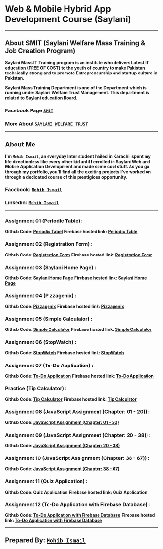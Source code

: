 # Web & Mobile Hybrid App Development Course (Saylani)
---
## About SMIT (Saylani Welfare Mass Training & Job Creation Program)
**Saylani Mass IT Training program is an institute who delivers Latest IT education (FREE OF COST) to the youth of country to make Pakistan technically strong and to promote Entrepreneurship and startup culture in Pakistan.**

**Saylani Mass Training Department is one of the Department which is running under Saylani Welfare Trust Management. This department is related to Saylani education Board.**

### Facebook Page [`SMIT`](https://www.facebook.com/SaylaniMassTraining/)
### More About [`SAYLANI WELFARE TRUST`](https://en.wikipedia.org/wiki/Saylani_Welfare_Trust)
---

## About Me
**I'm `Mohib Ismail`, an everyday Inter student hailed in Karachi, spent my life directionless like every other kid until I enrolled in Saylani Web and Mobile Application Development and made some cool stuff. As you go through my portfolio, you'll find all the exciting projects I've worked on through a dedicated course of this prestigious opportunity.**

### Facebook: [`Mohib Ismail`](https://www.facebook.com/Mohib.168)
### Linkedin: [`Mohib Ismail`](https://www.linkedin.com/in/mohib-ismail-3871091a2/)

---
### Assignment 01 (Periodic Table) : 
**Github Code: [Periodic Tabel](https://github.com/imohib168/Saylani-Web-Mobile-Application-Course/tree/master/Assignment%2001%20(Periodic%20Table))**
**Firebase hosted link: [Periodic Table](https://periodic-table-d9308.web.app/)**

### Assignment 02 (Registration Form) : 
**Github Code: [Registration Form](https://github.com/imohib168/Saylani-Web-Mobile-Application-Course/tree/master/Assignment%2002%20(Registration%20Form))**
**Firebase hosted link: [Registration Fomr](https://student-registration-for-9081b.web.app/)**

### Assignment 03 (Saylani Home Page) : 
**Github Code: [Saylani Home Page](https://github.com/imohib168/Saylani-Web-Mobile-Application-Course/tree/master/Assignmnet%2003%20(Saylani%20Home%20page))**
**Firebase hosted link: [Saylani Home Page](https://saylani-home-page-ffd98.web.app/)**

### Assignment 04 (Pizzagenix) : 
**Github Code: [Pizzagenix](https://github.com/imohib168/Saylani-Web-Mobile-Application-Course/tree/master/Assignment%2004%20(Pizzagenix))**
**Firebase hosted link: [Pizzagenix](https://pizzagenix-168.web.app/)**

### Assignment 05 (Simple Calculator) : 
**Github Code: [Simple Calculator](https://github.com/imohib168/Saylani-Web-Mobile-Application-Course/tree/master/Assignment%2005%20(Calculator))**
**Firebase hosted link: [Simple Calculator](https://calculator-0192.web.app/)**

### Assignment 06 (StopWatch) : 
**Github Code: [StopWatch](https://github.com/imohib168/Saylani-Web-Mobile-Application-Course/tree/master/Assignment%2006%20(Stopwatch))**
**Firebase hosted link: [StopWatch](https://stopwatch-168.web.app/)**

### Assignment 07 (To-Do Application) : 
**Github Code: [To-Do Application](https://github.com/imohib168/Saylani-Web-Mobile-Application-Course/tree/master/Assignment%2007%20(To-Do%20Application))**
**Firebase hosted link: [To-Do Application](https://to-do-application-168.web.app/)**

### Practice (Tip Calculator) : 
**Github Code: [Tip Calculator](https://github.com/imohib168/Saylani-Web-Mobile-Application-Course/tree/master/Practice%20(Tip%20Calculator))**
**Firebase hosted link: [Tip Calculator](https://tipcalculator-0192.web.app/)**

### Assignment 08 (JavaScript Assignment (Chapter: 01 - 20)) : 
**Github Code: [JavaScript Assignment (Chapter: 01 - 20)](https://github.com/imohib168/Saylani-Web-Mobile-Application-Course/tree/master/JavaScript%20Assignment%20Solutions)**

### Assignment 09 (JavaScript Assignment (Chapter: 20 - 38)) : 
**Github Code: [JavaScript Assignment (Chapter: 20 - 38)](https://github.com/imohib168/Saylani-Web-Mobile-Application-Course/tree/master/JavaScript%20Assignment%20Solutions)**

### Assignment 10 (JavaScript Assignment (Chapter: 38 - 67)) : 
**Github Code: [JavaScript Assignment (Chapter: 38 - 67)](https://github.com/imohib168/Saylani-Web-Mobile-Application-Course/tree/master/JavaScript%20Assignment%20Solutions)**

### Assignment 11 (Quiz Application) : 
**Github Code: [Quiz Application](https://github.com/imohib168/Saylani-Web-Mobile-Application-Course/tree/master/Assignment%2011%20(Quiz%20Application))**
**Firebase hosted link: [Quiz Application](https://quiz-application-168.web.app/)**

### Assignment 12 (To-Do Application with Firebase Database) : 
**Github Code: [To-Do Application with Firebase Database](https://github.com/imohib168/Saylani-Web-Mobile-Application-Course/tree/master/Assignment%2012(To-Do%20Application%20with%20Firebase%20Database%20Integration))**
**Firebase hosted link: [To-Do Application with Firebase Database](https://to-do-app-with-database.web.app/)**

---
## Prepared By: [`Mohib Ismail`](https://github.com/imohib168/)

